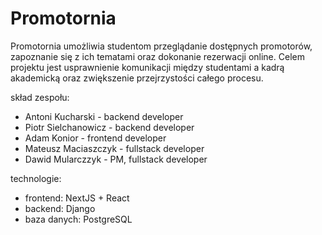 # Promotornia
Promotornia umożliwia studentom przeglądanie dostępnych promotorów, zapoznanie się z ich tematami oraz dokonanie rezerwacji online. Celem projektu jest usprawnienie komunikacji między studentami a kadrą akademicką oraz zwiększenie przejrzystości całego procesu.



skład zespołu:

- Antoni Kucharski - backend developer <br>
- Piotr Sielchanowicz - backend developer <br>
- Adam Konior - frontend developer <br>
- Mateusz Maciaszczyk - fullstack developer <br>
- Dawid Mularczzyk - PM, fullstack developer 


technologie:

- frontend: NextJS + React <br>
- backend: Django <br>
- baza danych: PostgreSQL
